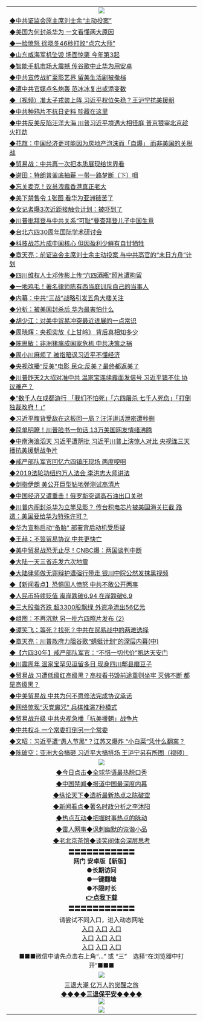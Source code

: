<table>
  <tr>
    <td align=center><img src="https://github.com/gyhhx/image-upload/blob/master/yaowen.jpg" /></td>
  </tr>
  <tr>
<td align=left>
<a href="https://ctbtfdoocixoa.global.ssl.fastly.net/oo.aspx?name=c1037590&key=ofejcfaxcltk&from=gy">◆中共证监会原主席刘士余“主动投案”</a><br/></td>
  </tr>
  <tr>
<td align=left>
<a href="https://ctbtfdoocixoa.global.ssl.fastly.net/oo.aspx?name=c1037587&key=ofejcfaxcltk&from=gy">◆美国为何封杀华为 一文看懂两大原因</a><br/></td>
 </tr>
  <tr>
<td align=left>
<a href="http://ctbtfdoocixoa.global.ssl.fastly.net/oo.aspx?name=c1037589&key=ofejcfaxcltk&from=gy">◆一脸愤怒 徐晓冬46秒打败“点穴大师”</a><br/></td>
 </tr>
   <tr>
<td align=left>
<a href="http://ctbtfdoocixoa.global.ssl.fastly.net/oo.aspx?name=c1037607&key=ofejcfaxcltk&from=gy">◆山东威海军机坠毁 场面惊栗 今年第3起</a><br/></td>
   </tr> 
  <tr>
<td align=left>
<a href="http://ctbtfdoocixoa.global.ssl.fastly.net/oo.aspx?name=c1037617&key=ofejcfaxcltk&from=gy">◆智能手机市场大震撼 传谷歌中止华为用安卓</a><br/></td>
  </tr> 
 <tr>
<td align=left>
<a href="http://ctbtfdoocixoa.global.ssl.fastly.net/oo.aspx?name=c1037583&key=ofejcfaxcltk&from=gy">◆中共宣传战扩至影艺界 留美生活剧被撤档</a><br/>
</td>
   </tr>
 <tr>
<td align=left>
<a href="http://ctbtfdoocixoa.global.ssl.fastly.net/oo.aspx?name=c1037691&key=ofejcfaxcltk&from=gy">◆遭中共官媒点名炮轰 范冰冰复出或添变数</a><br/>
</td>
   </tr>
 <tr>
<td align=left>
<a href="http://ctbtfdoocixoa.global.ssl.fastly.net/oo.aspx?name=c1037673&key=ofejcfaxcltk&from=gy">◆（视频）准太子戎装上阵 习近平权位失稳？王沪宁抗美援朝</a><br/></td>
  </tr>
  <tr>
<td align=left>
<a href="http://ctbtfdoocixoa.global.ssl.fastly.net/oo.aspx?name=c1037653&key=ofejcfaxcltk&from=gy">◆中共种鸦片不抗日史料 珍藏在这里</a><br/></td>
 </tr>
   <tr>
<td align=left>
<a href="http://ctbtfdoocixoa.global.ssl.fastly.net/oo.aspx?name=c1037576&key=ofejcfaxcltk&from=gy">◆中共反美反陷汪洋大海 川普习近平境遇大相径庭 普京狠宰北京趁火打劫</a><br/>
</td>
   </tr>
 <tr>
<td align=left>
<a href="http://ctbtfdoocixoa.global.ssl.fastly.net/oo.aspx?name=c1037592&key=ofejcfaxcltk&from=gy">◆花旗：中国经济更可能因为房地产泡沫而「自爆」 而非美国的关税战</a><br/></td>
  </tr>
  <tr>
<td align=left>
<a href="http://ctbtfdoocixoa.global.ssl.fastly.net/oo.aspx?name=c1037618&key=ofejcfaxcltk&from=gy">◆贸易战：中共再一次把本质展现给世界看</a><br/></td>
 </tr>
  <tr>
<td align=left>
<a href="http://ctbtfdoocixoa.global.ssl.fastly.net/oo.aspx?name=c1037626&key=ofejcfaxcltk&from=gy">◆谢田：特朗普釜底抽薪 一带一路梦断（下）咽</a><br/></td>
 </tr>
   <tr>
<td align=left>
<a href="http://ctbtfdoocixoa.global.ssl.fastly.net/oo.aspx?name=c1037578&key=ofejcfaxcltk&from=gy">◆忘关麦克！议员洩露香港真正老大</a><br/></td>
   </tr> 
  <tr>
<td align=left>
<a href="http://ctbtfdoocixoa.global.ssl.fastly.net/oo.aspx?name=c1037623&key=ofejcfaxcltk&from=gy">◆美下禁售令 1张图 看华为亚洲链苦了</a><br/></td>
  </tr> 
 <tr>
<td align=left>
<a href="http://ctbtfdoocixoa.global.ssl.fastly.net/oo.aspx?name=c1037532&key=ofejcfaxcltk&from=gy">◆女记者曝3次近距接触令计划：被吓到了</a><br/>
</td>
   </tr>
 <tr>
<td align=left>
<a href="http://ctbtfdoocixoa.global.ssl.fastly.net/oo.aspx?name=c1037622&key=ofejcfaxcltk&from=gy">◆川普批拜登与中共关系“可耻”要查拜登儿子中国生意</a><br/>
</td>
   </tr>
 <tr>
<td align=left>
<a href="http://ctbtfdoocixoa.global.ssl.fastly.net/oo.aspx?name=c1037558&key=ofejcfaxcltk&from=gy">◆台北六四30周年国际学术研讨会</a><br/></td>
  </tr>
  <tr>
<td align=left>
<a href="http://ctbtfdoocixoa.global.ssl.fastly.net/oo.aspx?name=c1037630&key=ofejcfaxcltk&from=gy">◆科技战芯片成中国核心 但因盈利少鲜有自甘牺牲</a><br/></td>
 </tr>
   <tr>
<td align=left>
<a href="http://ctbtfdoocixoa.global.ssl.fastly.net/oo.aspx?name=c1037649&key=ofejcfaxcltk&from=gy">◆章天亮：前证监会主席刘士余主动投案 与中共高官的“末日方舟”计划</a><br/>
</td>
   </tr>
 <tr>
<td align=left>
<a href="http://ctbtfdoocixoa.global.ssl.fastly.net/oo.aspx?name=c1037556&key=ofejcfaxcltk&from=gy">◆四川维权人士邓传彬上传“六四酒瓶”照片遭拘留</a><br/>
</td>
   </tr>
<tr>
<td align=left>
<a href="https://ctbtfdoocixoa.global.ssl.fastly.net/oo.aspx?name=c1037647&key=ofejcfaxcltk&from=gy">◆一地鸡毛！著名律师陈有西当庭训斥自己的当事人</a><br/>
</td>       
  <tr>
<td align=left>
<a href="https://ctbtfdoocixoa.global.ssl.fastly.net/oo.aspx?name=c1037497&key=ofejcfaxcltk&from=gy">◆内幕：中共“三战”战略引发五角大楼关注</a><br/></td>
  </tr>
  <tr>
<td align=left>
<a href="https://ctbtfdoocixoa.global.ssl.fastly.net/oo.aspx?name=c1037489&key=ofejcfaxcltk&from=gy">◆分析：被美国封杀后 华为最害怕什么</a><br/></td>
 </tr>
  <tr>
<td align=left>
<a href="http://ctbtfdoocixoa.global.ssl.fastly.net/oo.aspx?name=c1037446&key=ofejcfaxcltk&from=gy">◆胡少江：对美中贸易冲突最近进展的一点常识</a><br/></td>
 </tr>
   <tr>
<td align=left>
<a href="http://ctbtfdoocixoa.global.ssl.fastly.net/oo.aspx?name=c1037393&key=ofejcfaxcltk&from=gy">◆周晓辉：央视突放《上甘岭》 背后真相知多少</a><br/></td>
   </tr> 
  <tr>
<td align=left>
<a href="http://ctbtfdoocixoa.global.ssl.fastly.net/oo.aspx?name=c1037394&key=ofejcfaxcltk&from=gy">◆陈思敏：非洲猪瘟成国家危机 中共决策之祸</a><br/></td>
  </tr> 
 <tr>
<td align=left>
<a href="http://ctbtfdoocixoa.global.ssl.fastly.net/oo.aspx?name=c1037512&key=ofejcfaxcltk&from=gy">◆周小川麻烦了 被指暗讽习近平不懂经济</a><br/>
</td>
   </tr>
 <tr>
<td align=left>
<a href="http://ctbtfdoocixoa.global.ssl.fastly.net/oo.aspx?name=c1037429&key=ofejcfaxcltk&from=gy">◆央视改播“反美”电影 民众:反美？最终都返美了</a><br/>
</td>
   </tr>
 <tr>
<td align=left>
<a href="http://ctbtfdoocixoa.global.ssl.fastly.net/oo.aspx?name=c1037443&key=ofejcfaxcltk&from=gy">◆川普昨天2大招对准中共 温家宝连续露面发信号 习近平镇不住 协议难产？</a><br/></td>
  </tr>
  <tr>
<td align=left>
<a href="http://ctbtfdoocixoa.global.ssl.fastly.net/oo.aspx?name=c1037409&key=ofejcfaxcltk&from=gy">◆“数千人在成都游行 「我们不怕死」「六四屠杀 七千人死伤」「打倒独裁政府！」”</a><br/></td>
 </tr>
   <tr>
<td align=left>
<a href="http://ctbtfdoocixoa.global.ssl.fastly.net/oo.aspx?name=c1037384&key=ofejcfaxcltk&from=gy">◆习近平腹背受敌在这扳回一局？汪洋讲话泄密遭秒删</a><br/>
</td>
   </tr>
 <tr>
<td align=left>
<a href="http://ctbtfdoocixoa.global.ssl.fastly.net/oo.aspx?name=c1037469&key=ofejcfaxcltk&from=gy">◆简单明瞭！川普脸书一句话 13万美国网友情绪沸腾</a><br/></td>
  </tr>
  <tr>
<td align=left>
<a href="http://ctbtfdoocixoa.global.ssl.fastly.net/oo.aspx?name=c1037424&key=ofejcfaxcltk&from=gy">◆中南海浪滔天 习近平遭阴批 习近平川普上演惊人对比 央视连三天播抗美援朝战争片</a><br/></td>
 </tr>
  <tr>
<td align=left>
<a href="http://ctbtfdoocixoa.global.ssl.fastly.net/oo.aspx?name=c1037449&key=ofejcfaxcltk&from=gy">◆戒严部队军官回忆六四镇压现场 两度哽咽</a><br/></td>
 </tr>
   <tr>
<td align=left>
<a href="http://ctbtfdoocixoa.global.ssl.fastly.net/oo.aspx?name=c1037478&key=ofejcfaxcltk&from=gy">◆2019法轮功纽约万人法会 李洪志大师讲法</a><br/></td>
   </tr> 
  <tr>
<td align=left>
<a href="http://ctbtfdoocixoa.global.ssl.fastly.net/oo.aspx?name=c1037474&key=ofejcfaxcltk&from=gy">◆剑指伊朗 美公开巨型钻地弹测试高清片</a><br/></td>
  </tr> 
 <tr>
<td align=left>
<a href="http://ctbtfdoocixoa.global.ssl.fastly.net/oo.aspx?name=c1037459&key=ofejcfaxcltk&from=gy">◆中国经济又遭重击！俄罗斯突调高石油出口关税</a><br/>
</td>
   </tr>
 <tr>
<td align=left>
<a href="http://ctbtfdoocixoa.global.ssl.fastly.net/oo.aspx?name=c1037440&key=ofejcfaxcltk&from=gy">◆川普内阁封杀华为立竿见影？ 传台积电芯片被美国海关拦截 路透：美国要给华为特殊许可？</a><br/>
</td>
   </tr>
 <tr>
<td align=left>
<a href="http://ctbtfdoocixoa.global.ssl.fastly.net/oo.aspx?name=c1037445&key=ofejcfaxcltk&from=gy">◆华为宣称启动“备胎” 部署背后动机受质疑</a><br/></td>
  </tr>
  <tr>
<td align=left>
<a href="http://ctbtfdoocixoa.global.ssl.fastly.net/oo.aspx?name=c1037468&key=ofejcfaxcltk&from=gy">◆王赫：不签贸易协议 中共更快亡</a><br/></td>
 </tr>
   <tr>
<td align=left>
<a href="http://ctbtfdoocixoa.global.ssl.fastly.net/oo.aspx?name=c1037455&key=ofejcfaxcltk&from=gy">◆美中贸易战恐无止尽！CNBC爆：两国谈判中断</a><br/>
</td>
   </tr>
 <tr>
<td align=left>
<a href="http://ctbtfdoocixoa.global.ssl.fastly.net/oo.aspx?name=c1037463&key=ofejcfaxcltk&from=gy">◆大陆一天三省连发六次地震</a><br/>
</td>
   </tr>
<tr>
<td align=left>
<a href="https://ctbtfdoocixoa.global.ssl.fastly.net/oo.aspx?name=c1037447&key=ofejcfaxcltk&from=gy">◆大陆律师做无罪辩护遭强行带走 银川中院公然发抹黑视频</a><br/>
</td>       
  <tr>
<td align=left>
<a href="https://ctbtfdoocixoa.global.ssl.fastly.net/oo.aspx?name=c1037071&key=ofejcfaxcltk&from=gy">◆【新闻看点】恐惧国人愤怒 中共不敢公开两事</a><br/></td>
  </tr>
  <tr>
<td align=left>
<a href="https://ctbtfdoocixoa.global.ssl.fastly.net/oo.aspx?name=c1037283&key=ofejcfaxcltk&from=gy">◆人民币持续贬值 离岸跌破6.94 在岸跌破6.9</a><br/></td>
 </tr>
  <tr>
<td align=left>
<a href="http://ctbtfdoocixoa.global.ssl.fastly.net/oo.aspx?name=c1037290&key=ofejcfaxcltk&from=gy">◆三大股指齐跌 超3300股飘绿 外资净流出56亿元</a><br/></td>
 </tr>
   <tr>
<td align=left>
<a href="http://ctbtfdoocixoa.global.ssl.fastly.net/oo.aspx?name=c1037298&key=ofejcfaxcltk&from=gy">◆组图：不再沉默 另一批六四照片发布 (2) </a><br/></td>
   </tr> 
  <tr>
<td align=left>
<a href="http://ctbtfdoocixoa.global.ssl.fastly.net/oo.aspx?name=c1037161&key=ofejcfaxcltk&from=gy">◆谭笑飞：等死？找死？中共在贸易战中的两难选择</a><br/></td>
  </tr> 
 <tr>
<td align=left>
<a href="http://ctbtfdoocixoa.global.ssl.fastly.net/oo.aspx?name=c1037030&key=ofejcfaxcltk&from=gy">◆章天亮：川普政府力阻谷歌“蜻蜓计划”的深层内幕(中)</a><br/>
</td>
   </tr>
 <tr>
<td align=left>
<a href="http://ctbtfdoocixoa.global.ssl.fastly.net/oo.aspx?name=c1037332&key=ofejcfaxcltk&from=gy">◆【六四30年】戒严部队军官：“不惜一切代价”抵达天安门</a><br/>
</td>
   </tr>
 <tr>
<td align=left>
<a href="http://ctbtfdoocixoa.global.ssl.fastly.net/oo.aspx?name=c1037267&key=ofejcfaxcltk&from=gy">◆川震周年 温家宝罕见逗留多日 现身四川郫县磨豆子</a><br/></td>
  </tr>
  <tr>
<td align=left>
<a href="http://ctbtfdoocixoa.global.ssl.fastly.net/oo.aspx?name=c1037293&key=ofejcfaxcltk&from=gy">◆贸易战 习遭低级红高级黑？高校看书毁前途重则坐牢 灭佛不断 都是高级黑？</a><br/></td>
 </tr>
   <tr>
<td align=left>
<a href="http://ctbtfdoocixoa.global.ssl.fastly.net/oo.aspx?name=c1037321&key=ofejcfaxcltk&from=gy">◆中美贸易战 中共为何不愿修法完成协议承诺</a><br/>
</td>
   </tr>
 <tr>
<td align=left>
<a href="http://ctbtfdoocixoa.global.ssl.fastly.net/oo.aspx?name=c1037282&key=ofejcfaxcltk&from=gy">◆网络惊现“灭党魔咒” 兵棋推演7种模式</a><br/></td>
  </tr>
  <tr>
<td align=left>
<a href="http://ctbtfdoocixoa.global.ssl.fastly.net/oo.aspx?name=c1037316&key=ofejcfaxcltk&from=gy">◆贸易战升级 中共央视急播「抗美援朝」战争片</a><br/></td>
 </tr>
  <tr>
<td align=left>
<a href="http://ctbtfdoocixoa.global.ssl.fastly.net/oo.aspx?name=c1037288&key=ofejcfaxcltk&from=gy">◆中共权斗 一个常委打倒另一个常委</a><br/></td>
 </tr>
   <tr>
<td align=left>
<a href="http://ctbtfdoocixoa.global.ssl.fastly.net/oo.aspx?name=c1037356&key=ofejcfaxcltk&from=gy">◆文昭：习近平遭“愚人节黑”？江苏又爆炸 “小白菜”凭什么翻案？</a><br/></td>
   </tr> 
  <tr>
<td align=left>
<a href="http://ctbtfdoocixoa.global.ssl.fastly.net/oo.aspx?name=c1037140&key=ofejcfaxcltk&from=gy">◆陈破空：亚洲大会搞砸 习近平大搞排场 王沪宁另有所图（视频）</a><br/></td>
  </tr> 
    <tr>
    <td align=center><img src="https://github.com/gyhhx/image-upload/blob/master/shipin.jpg" /></td>
  </tr>
   <tr>
   <td align=center> 
<a href="http://ctbtfdoocixoa.global.ssl.fastly.net/oo.aspx?name=c816850&key=ofejcfaxcltk&from=gy&tag=9877">◆今日点击◆全球华语最热脱口秀</a><br/>
    </td>
  </tr>
  <tr>
  <td align=center>
<a href="http://ctbtfdoocixoa.global.ssl.fastly.net/oo.aspx?name=c816860&key=ofejcfaxcltk&from=gy&tag=99733110">◆中国禁闻◆报道中国最深度内幕</a><br/>
   </tr>
  <tr>
     <td align=center>
<a href="http://ctbtfdoocixoa.global.ssl.fastly.net/oo.aspx?name=c816855&key=ofejcfaxcltk&from=gy&tag=997110">◆纵论天下◆透析最新热点之陈破空</a><br/>
   </tr>
   <tr>
      <td align=center>
<a href="http://ctbtfdoocixoa.global.ssl.fastly.net/oo.aspx?name=c838308&key=ofejcfaxcltk&from=gy&tag=9973110">◆新闻看点◆著名时政分析之李沐阳</a><br/>
   </tr>
   <tr>
     <td align=center>
<a href="http://ctbtfdoocixoa.global.ssl.fastly.net/oo.aspx?name=c816852&key=ofejcfaxcltk&from=gy&tag=9733110">◆热点互动◆把握时事热点的脉动</a><br/>
   </tr>
   <tr>
      <td align=center>
<a href="http://ctbtfdoocixoa.global.ssl.fastly.net/oo.aspx?name=c816694&key=ofejcfaxcltk&from=gy&tag=93310">◆雷人网事◆讽刺幽默的诙谐小品</a><br/>
   </tr>
   <tr>
    <td align=center>
<a href="http://ctbtfdoocixoa.global.ssl.fastly.net/oo.aspx?name=c816650&key=ofejcfaxcltk&from=gy&tag=9973110">◆老北京茶馆◆谈笑间体会深层思考</a><br/>
   </tr>
  <tr>
    <td align=center>
 <b>〓〓〓〓〓〓〓〓〓〓〓<br/>网门 安卓版【新版】<br/> ●长期访问<br/> ●一键翻墙<br/>  ●不限时长<br/> 
 <a href="https://share.weiyun.com/5OSFJhI">👉<b>点我下载</a><br/>〓〓〓〓〓〓〓〓〓〓〓<br/>
    </td>
    </tr>
   <tr>
    <td align=center>请尝试不同入口，进入动态网址<br/>
      <a href="https://s3.us-east-2.amazonaws.com/ogateo/show.htm">入口</a>
      <a href="https://s3.ca-central-1.amazonaws.com/ogatec/show.htm">入口</a>
      <a href="https://s3.ap-southeast-2.amazonaws.com/ogatey/show.htm">入口</a><br/>
      <a href="https://s3.ap-northeast-2.amazonaws.com/ogates/show.htm">入口</a>
      <a href="https://s3.eu-central-1.amazonaws.com/ogatef/show.htm">入口</a>
      <a href="https://s3.ap-south-1.amazonaws.com/ogatem/show.htm">入口</a><br/>
      <a href="https://s3-us-west-1.amazonaws.com/ogaten/show.htm">入口</a>
      <a href="https://s3.eu-west-2.amazonaws.com/ogatel/show.htm">入口</a>
      <a href="https://s3.ap-northeast-1.amazonaws.com/ogatet/show.htm">入口</a><br/>
      ■■■微信中请先点击右上角“...” 或 “三”　选择“在浏览器中打开”■■■<b><br/>
    </td>
  </tr>
  <tr>
    <td align=center><img src="https://github.com/gyhhx/image-upload/blob/master/3.jpg" /> </td>
</tr>
  <tr>  
  <td align=center>
  <a href="http://ctbtfdoocixoa.global.ssl.fastly.net/oo.aspx?name=c894205&key=ofejcfaxcltk&from=gy&tag=9973110">三退大潮 亿万人的觉醒之旅</a><br/>
      <a href="http://ctbtfdoocixoa.global.ssl.fastly.net/oo.aspx?name=ogQuit.aspx&key=ofejcfaxcltk&from=gy"><b>◆◆◆◆三退保平安◆◆◆◆<br/></a>
      <img src="https://github.com/gyhhx/image-upload/blob/master/3t.jpg" /><br/>
      </td>
  </tr>
   <tr>
    <td align=center><img src="https://raw.githubusercontent.com/oGate2/Up/master/oGate_640.jpg"/></td>
  </tr>
</table>


